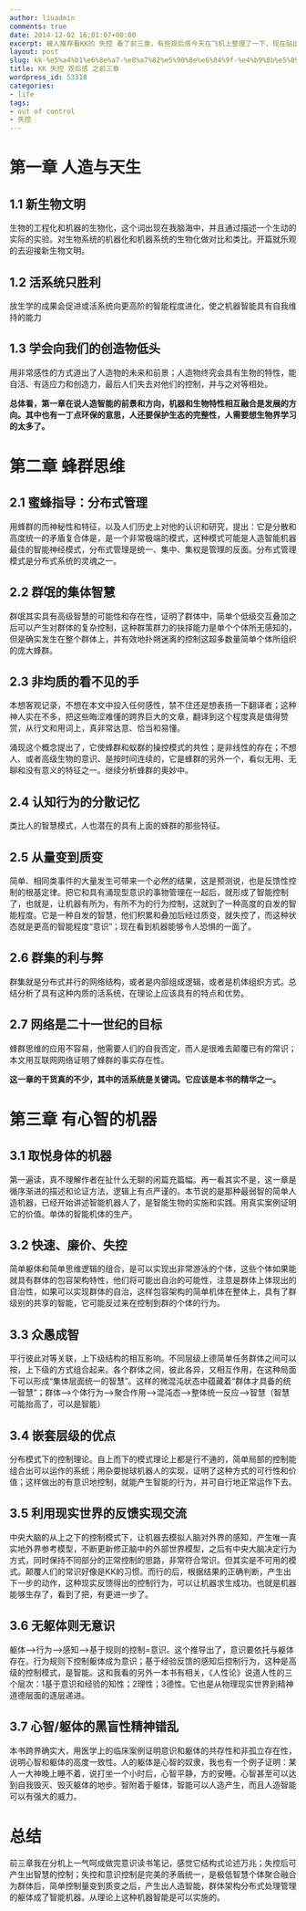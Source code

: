 ```yaml
---
author: liuadmin
comments: true
date: 2014-12-02 16:01:07+00:00
excerpt: 被人推荐看KK的 失控 看了前三章，有些观后感今天在飞机上整理了一下，现在贴出来，也整理一下我的思路好继续看。按照这本书的理论，如果我看完正本书，从全局的感觉，自定向下的，从全局到部分的去评价这本书，有可能所有的观点都是错误的！想法对每一章分别的最直接、最源于直觉的观点组合自一起、相互矛盾、相互作用；产生混乱的头脑，头晕脑胀中寻找正确观点，有可能，这个感觉就对了，有可能智慧就产生了。总之，这些话也很扯，这本书的作用你也能看到一点了吧！
layout: post
slug: kk-%e5%a4%b1%e6%8e%a7-%e8%a7%82%e5%90%8e%e6%84%9f-%e4%b9%8b%e5%89%8d%e4%b8%89%e7%ab%a0
title: KK 失控 观后感 之前三章
wordpress_id: 53318
categories:
- life
tags:
- out of control
- 失控
---
```


# 第一章 人造与天生




## 1.1 新生物文明


生物的工程化和机器的生物化，这个词出现在我脑海中，并且通过描述一个生动的实际的实验。对生物系统的机器化和机器系统的生物化做对比和类比。开篇就乐观的去迎接新生物文明。


## 1.2 活系统只胜利


放生学的成果会促进或活系统向更高阶的智能程度进化，使之机器智能具有自我维持的能力


## 1.3 学会向我们的创造物低头


用非常感性的方式道出了人造物的未来和前景；人造物终究会具有生物的特性，能自活、有适应力和创造力，最后人们失去对他们的控制，并与之对等相处。

**总体看，第一章在说人造智能的前景和方向，机器和生物特性相互融合是发展的方向。其中也有一丁点环保的意思，人还要保护生态的完整性，人需要想生物界学习的太多了。**


# 第二章 蜂群思维




## 2.1 蜜蜂指导：分布式管理


用蜂群的而神秘性和特征，以及人们历史上对他的认识和研究，提出：它是分散和高度统一的矛盾复合体是，是一个非常极端的模式，这种模式可能是人造智能机器最佳的智能神经模式，分布式管理是统一、集中、集权是管理的反面。分布式管理模式是分布式系统的灵魂之一。


## 2.2 群氓的集体智慧


群氓其实具有高级智慧的可能性和存在性，证明了群体中，简单个低级交互叠加之后可以产生对群体的复杂控制，这种群策群力的抉择能力是单个个体所无感知的，但是确实发生在整个群体上，并有效地扑朔迷离的控制这超多数量简单个体所组织的庞大蜂群。


## 2.3 非均质的看不见的手


本想客观记录，不想在本文中投入任何感性，禁不住还是想表扬一下翻译者；这种神人实在不多，把这些晦涩难懂的跨界巨大的文章，翻译到这个程度真是值得赞赏，从行文和用词上，真非常达意、恰当和易懂。

涌现这个概念提出了，它使蜂群和蚁群的操控模式的共性；是非线性的存在；不想人、或者高级生物的意识、是按时间连续的，它是蜂群的另外一个，看似无用、无聊和没有意义的特征之一。继续分析蜂群的奥妙中。


## 2.4 认知行为的分散记忆


类比人的智慧模式，人也潜在的具有上面的蜂群的那些特征。


## 2.5 从量变到质变


简单、相同类事件的大量发生可带来一个必然的结果，这是预测说，也是反馈性控制的根基定律。把它和具有涌现型意识的事物管理在一起后，就形成了智能控制了，也就是，让机器有所为，有所不为的行为控制，这就到了一种高度的自发的智能程度。它是一种自发的智慧，他们积累和叠加后经过质变，就失控了，而这种状态就是更高的智能程度“意识”；现在看到机器能够令人恐惧的一面了。


## 2.6 群集的利与弊


群集就是分布式并行的网络结构，或者是内部组成逻辑，或者是机体组织方式。总结分析了具有这种内质的活系统，在理论上应该具有的特点和优势。


## 2.7 网络是二十一世纪的目标


蜂群思维的应用不容易，他需要人们的自我否定，而人是很难去颠覆已有的常识；本文用互联网网络证明了蜂群的事实存在性。

**这一章的干货真的不少，其中的活系统是关键词。它应该是本书的精华之一。**


# 第三章 有心智的机器




## 3.1 取悦身体的机器


第一遍读，真不理解作者在扯什么无聊的闲篇充篇幅。再一看其实不是，这一章是循序渐进的描述和论证方法，逻辑上有点严谨的。本节说的是那种最弱智的简单人造机器，已经开始讲述智能机器人了，是智能生物的实施和实践。用真实案例证明它的价值。单体的智能机体的生产。


## 3.2 快速、廉价、失控


简单躯体和简单思维逻辑的组合，是可以实现出非常游泳的个体，这些个体如果能就具有群体的包容架构特性，他们将可能出自治的可能性，注意是群体上体现出的自治性，如果可以实现群体的自治，这样包容架构的简单机体在整体上，具有了群级别的共享的智能，它可能反过来在控制到群的个体的行为。


## 3.3 众愚成智


平行彼此对等关联，上下级结构的相互影响。不同层级上德简单任务群体之间可以按，上下级的方式组合起来。各个群体之间，彼此各异，又相互作用，在这种局面下可以形成“集体层面统一的智慧”。这样的微混沌状态中蕴藏着“群体才具备的统一智慧”；群体-->个体行为-->聚合作用-->混沌态-->整体统一反应-->智慧（智慧可能抬高了，可以是智能）


## 3.4 嵌套层级的优点


分布模式下的控制理论。自上而下的模式理论上都是行不通的，简单局部的控制能组合出可以运作的系统；用杂耍抛球机器人的实现，证明了这种方式的可行性和价值；这样做出的有意识地控制，就能产生智能的行为，并可自行地正常运作下去。


## 3.5 利用现实世界的反馈实现交流


中央大脑的从上之下的控制模式下，让机器去模拟人脑对外界的感知，产生唯一真实地外界参考模型，不断更新修正脑中的外部世界模型，之后有中央大脑决定行为方式，同时保持不同部分的正常控制的思路，非常符合常识。但其实是不可用的模式。颠覆人们的常识好像是KK的习惯。而行的后，根据结果的正确判断，产生出下一步的动作，这种现实反馈得出的控制行为，可以让机器求生成功。也就是机器能够生存了，看到了把，有更进一步了。


## 3.6 无躯体则无意识


躯体-->行为-->感知-->基于规则的控制=意识。这个推导出了，意识要依托与躯体存在。行为规则下控制躯体成为意识；基于经验反馈的感知后控制行为，这种是高级的控制模式，是智能。这和我看的另外一本书有相关，《人性论》说道人性的三个层次：1基于意识和经验的知性；2理性；3德性。它也是从物理现实世界到精神道德层面的逐层递进。


## 3.7 心智/躯体的黑盲性精神错乱


本书跨界确实大，用医学上的临床案例证明意识和躯体的共存性和非孤立存在性，说明心智和躯体的高度一致性。人的躯体是心智的奴隶，我也有一个例子证明：某人一大神晚上睡不着，说打坐一个小时后，心智平静，方的安睡。心智甚至可以达到自我毁灭、毁灭躯体的地步。智附着于躯体，智能可以人造产生，而且人造智能可以有强大的威力。


# 总结


前三章我在分机上一气呵成做完意识读书笔记，感觉它结构式论述万兆；失控后可产生出智慧的控制；失控和意识控制是完美的矛盾统一，是极低智慧个体聚合融合为群体后，简单控制量变到质变之后，产生出人造智能，群体架构分布式处理管理的躯体成了智能机器。从理论上这种机器智能是可以实施的。
